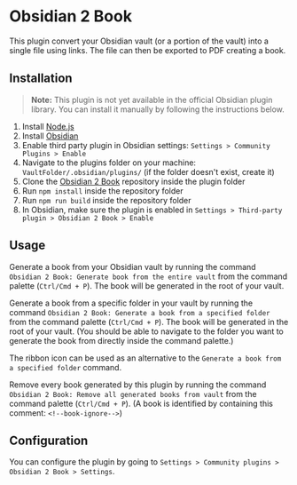 # Obsidian 2 Book

This plugin convert your Obsidian vault (or a portion of the vault) into a single file using links. The file can then be exported to PDF creating a book.

## Installation

> **Note:** This plugin is not yet available in the official Obsidian plugin library. You can install it manually by following the instructions below.

1. Install [Node.js](https://nodejs.org/en/download/)
2. Install [Obsidian](https://obsidian.md/)
3. Enable third party plugin in Obsidian settings: `Settings > Community Plugins > Enable`
4. Navigate to the plugins folder on your machine: `VaultFolder/.obsidian/plugins/` (if the folder doesn't exist, create it)
5. Clone the [Obsidian 2 Book](https://github.com/Mitra98t/obsidian2book-plugin) repository inside the plugin folder
6. Run `npm install` inside the repository folder
7. Run `npm run build` inside the repository folder
8. In Obsidian, make sure the plugin is enabled in `Settings > Third-party plugin > Obsidian 2 Book > Enable`

## Usage

Generate a book from your Obsidian vault by running the command `Obsidian 2 Book: Generate book from the entire vault` from the command palette (`Ctrl/Cmd + P`). The book will be generated in the root of your vault.

Generate a book from a specific folder in your vault by running the command `Obsidian 2 Book: Generate a book from a specified folder` from the command palette (`Ctrl/Cmd + P`). The book will be generated in the root of your vault.
(You should be able to navigate to the folder you want to generate the book from directly inside the command palette.)

The ribbon icon can be used as an alternative to the `Generate a book from a specified folder` command.

Remove every book generated by this plugin by running the command `Obsidian 2 Book: Remove all generated books from vault` from the command palette (`Ctrl/Cmd + P`).
(A book is identified by containing this comment: `<!--book-ignore-->`)

## Configuration

You can configure the plugin by going to `Settings > Community plugins > Obsidian 2 Book > Settings`.
